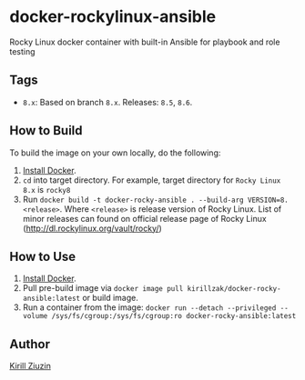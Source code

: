 # docker-rockylinux-ansible
Rocky Linux docker container with built-in Ansible for playbook and role testing 

## Tags
- `8.x`: Based on branch `8.x`. Releases: `8.5`, `8.6`.

## How to Build

To build the image on your own locally, do the following:

  1. [Install Docker](https://docs.docker.com/engine/installation/).
  2. `cd` into target directory. For example, target directory for `Rocky Linux 8.x` is `rocky8`
  3. Run `docker build -t docker-rocky-ansible . --build-arg VERSION=8.<release>`. Where `<release>` is release version of Rocky Linux. List of minor releases can found on official release page of Rocky Linux (http://dl.rockylinux.org/vault/rocky/)

  ## How to Use

  1. [Install Docker](https://docs.docker.com/engine/installation/).
  2. Pull pre-build image via `docker image pull kirillzak/docker-rocky-ansible:latest` or build image.
  3. Run a container from the image: `docker run --detach --privileged --volume /sys/fs/cgroup:/sys/fs/cgroup:ro docker-rocky-ansible:latest`

## Author

[Kirill Ziuzin](https://kirill-zak.ru/)
